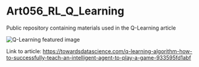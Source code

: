 # Art056_RL_Q_Learning
Public repository containing materials used in the Q-Learning article

![Q-Learning featured image](https://user-images.githubusercontent.com/24861699/193767871-247363fb-cb89-4092-bf52-7dd08cb7a460.png)

Link to article: https://towardsdatascience.com/q-learning-algorithm-how-to-successfully-teach-an-intelligent-agent-to-play-a-game-933595fd1abf
